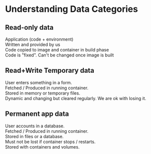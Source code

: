 # Understanding Data Categories

## Read-only data

Application (code + environment)  
Written and provided by us  
Code copied to image and container in build phase  
Code is "fixed". Can't be changed once image is built  

## Read+Write Temporary data

User enters something in a form.  
Fetched / Produced in running container.    
Stored in memory or temporary files.  
Dynamic and changing but cleared regularly.
We are ok with losing it.  

## Permanent app data

User accounts in a database.  
Fetched / Produced in running container.  
Stored in files or a database.  
Must not be lost if container stops / restarts.    
Stored with containers and volumes.  
